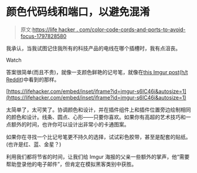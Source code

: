 # 颜色代码线和端口，以避免混淆

> 原文:[https://life hacker . com/color-code-cords-and-ports-to-avoid-focus-1797828580](https://lifehacker.com/color-code-cords-and-ports-to-avoid-confusion-1797828580)

我承认，当我试图记住我所有的科技产品的电线在哪个插槽时，我有点沮丧。

Watch

答案很简单(而且不贵)，就像一支颜色鲜艳的记号笔，就像在[this Imgur post](http://imgur.com/s6lC46i)([h/t Reddit](https://www.reddit.com/r/lifehacks/comments/5lbzro/my_dad_needs_help_logging_into_his_email_but_then/))中看到的那样。

 [https://lifehacker.com/embed/inset/iframe?id=imgur-s6lC46i&autosize=1](https://lifehacker.com/embed/inset/iframe?id=imgur-s6lC46i&autosize=1) 

太简单了，太可笑了。协调颜色和设计，并在插件组件上和插件位置旁边绘制相同的颜色和设计。线条、圆点、心形——只要你喜欢。如果你有高超的艺术技巧和一点额外的时间，也许你可以设计出非常小的卡通图案。

如果你在寻找一个比记号笔更不持久的选择，试试彩色胶带，甚至是配套的贴纸。(也许是红、蓝、金星？)

利用我们都将节省的时间，让我们给 Imgur 海报的父亲一些额外的掌声，他“需要帮助登录他的电子邮件”，但肯定在模拟黑客类别中获胜。